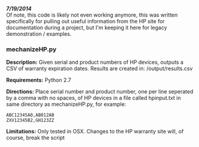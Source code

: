 ***7/19/2014***   
Of note, this code is likely not even working anymore, this was written specifically for pulling out useful information from the HP site for documentation during a project, but I'm keeping it here for legacy demonstration / examples.

### mechanizeHP.py

**Description:**
Given serial and product numbers of HP devices, outputs a CSV of warranty expiration dates. Results are created in:
/output/results.csv

**Requirements:**
Python 2.7

**Directions:**
Place serial number and product number, one per line seperated by a comma with no spaces, of HP devices in a file called hpinput.txt in same directory as mechanizeHP.py, for example:

`ABC12345A0,AB012AB`  
`ZXV12345B2,GH123ZZ`

**Limitations:**
Only tested in OSX. Changes to the HP warranty site will, of course, break the script

